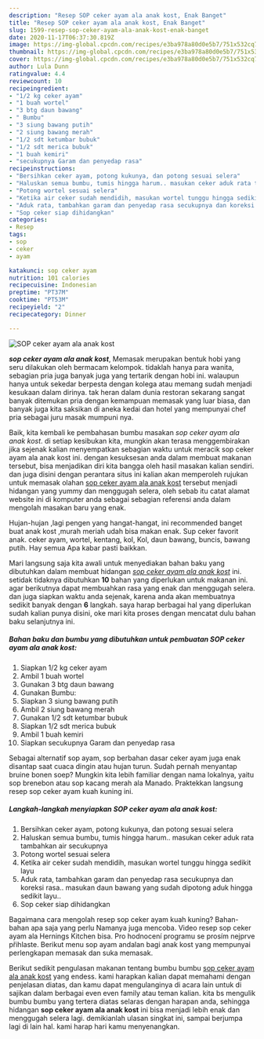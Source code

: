 ```yaml
---
description: "Resep SOP ceker ayam ala anak kost, Enak Banget"
title: "Resep SOP ceker ayam ala anak kost, Enak Banget"
slug: 1599-resep-sop-ceker-ayam-ala-anak-kost-enak-banget
date: 2020-11-17T06:37:30.819Z
image: https://img-global.cpcdn.com/recipes/e3ba978a80d0e5b7/751x532cq70/sop-ceker-ayam-ala-anak-kost-foto-resep-utama.jpg
thumbnail: https://img-global.cpcdn.com/recipes/e3ba978a80d0e5b7/751x532cq70/sop-ceker-ayam-ala-anak-kost-foto-resep-utama.jpg
cover: https://img-global.cpcdn.com/recipes/e3ba978a80d0e5b7/751x532cq70/sop-ceker-ayam-ala-anak-kost-foto-resep-utama.jpg
author: Lula Dunn
ratingvalue: 4.4
reviewcount: 10
recipeingredient:
- "1/2 kg ceker ayam"
- "1 buah wortel"
- "3 btg daun bawang"
- " Bumbu"
- "3 siung bawang putih"
- "2 siung bawang merah"
- "1/2 sdt ketumbar bubuk"
- "1/2 sdt merica bubuk"
- "1 buah kemiri"
- "secukupnya Garam dan penyedap rasa"
recipeinstructions:
- "Bersihkan ceker ayam, potong kukunya, dan potong sesuai selera"
- "Haluskan semua bumbu, tumis hingga harum.. masukan ceker aduk rata tambahkan air secukupnya"
- "Potong wortel sesuai selera"
- "Ketika air ceker sudah mendidih, masukan wortel tunggu hingga sedikit layu"
- "Aduk rata, tambahkan garam dan penyedap rasa secukupnya dan koreksi rasa.. masukan daun bawang yang sudah dipotong aduk hingga sedikit layu.."
- "Sop ceker siap dihidangkan"
categories:
- Resep
tags:
- sop
- ceker
- ayam

katakunci: sop ceker ayam 
nutrition: 101 calories
recipecuisine: Indonesian
preptime: "PT37M"
cooktime: "PT53M"
recipeyield: "2"
recipecategory: Dinner

---
```



![SOP ceker ayam ala anak kost](https://img-global.cpcdn.com/recipes/e3ba978a80d0e5b7/751x532cq70/sop-ceker-ayam-ala-anak-kost-foto-resep-utama.jpg)

<b><i>sop ceker ayam ala anak kost</i></b>, Memasak merupakan bentuk hobi yang seru dilakukan oleh bermacam kelompok. tidaklah hanya para wanita, sebagian pria juga banyak juga yang tertarik dengan hobi ini. walaupun hanya untuk sekedar berpesta dengan kolega atau memang sudah menjadi kesukaan dalam dirinya. tak heran dalam dunia restoran sekarang sangat banyak ditemukan pria dengan kemampuan memasak yang luar biasa, dan banyak juga kita saksikan di aneka kedai dan hotel yang mempunyai chef pria sebagai juru masak mumpuni nya.

Baik, kita kembali ke pembahasan bumbu masakan <i>sop ceker ayam ala anak kost</i>. di setiap kesibukan kita, mungkin akan terasa menggembirakan jika sejenak kalian menyempatkan sebagian waktu untuk meracik sop ceker ayam ala anak kost ini. dengan kesuksesan anda dalam membuat makanan tersebut, bisa menjadikan diri kita bangga oleh hasil masakan kalian sendiri. dan juga disini dengan perantara situs ini kalian akan memperoleh rujukan untuk memasak olahan <u>sop ceker ayam ala anak kost</u> tersebut menjadi hidangan yang yummy dan menggugah selera, oleh sebab itu catat alamat website ini di komputer anda sebagai sebagian referensi anda dalam mengolah masakan baru yang enak.

Hujan-hujan ,lagi pengen yang hangat-hangat, ini recommended banget buat anak kost ,murah meriah udah bisa makan enak. Sup ceker favorit anak. ceker ayam, wortel, kentang, kol, Kol, daun bawang, buncis, bawang putih. Hay semua Apa kabar pasti baikkan.


Mari langsung saja kita awali untuk menyediakan bahan baku yang dibutuhkan dalam membuat hidangan <u><i>sop ceker ayam ala anak kost</i></u> ini. setidak tidaknya dibutuhkan <b>10</b> bahan yang diperlukan untuk makanan ini. agar berikutnya dapat membuahkan rasa yang enak dan menggugah selera. dan juga siapkan waktu anda sejenak, karena anda akan membuatnya sedikit banyak dengan <b>6</b> langkah. saya harap berbagai hal yang diperlukan sudah kalian punya disini, oke mari kita proses dengan mencatat dulu bahan baku selanjutnya ini.

<!--inarticleads1-->

##### Bahan baku dan bumbu yang dibutuhkan untuk pembuatan SOP ceker ayam ala anak kost:

1. Siapkan 1/2 kg ceker ayam
1. Ambil 1 buah wortel
1. Gunakan 3 btg daun bawang
1. Gunakan  Bumbu:
1. Siapkan 3 siung bawang putih
1. Ambil 2 siung bawang merah
1. Gunakan 1/2 sdt ketumbar bubuk
1. Siapkan 1/2 sdt merica bubuk
1. Ambil 1 buah kemiri
1. Siapkan secukupnya Garam dan penyedap rasa


Sebagai alternatif sop ayam, sop berbahan dasar ceker ayam juga enak disantap saat cuaca dingin atau hujan turun. Sudah pernah menyantap bruine bonen soep? Mungkin kita lebih familiar dengan nama lokalnya, yaitu sop brenebon atau sop kacang merah ala Manado. Praktekkan langsung resep sop ceker ayam kuah kuning ini. 

<!--inarticleads2-->

##### Langkah-langkah menyiapkan SOP ceker ayam ala anak kost:

1. Bersihkan ceker ayam, potong kukunya, dan potong sesuai selera
1. Haluskan semua bumbu, tumis hingga harum.. masukan ceker aduk rata tambahkan air secukupnya
1. Potong wortel sesuai selera
1. Ketika air ceker sudah mendidih, masukan wortel tunggu hingga sedikit layu
1. Aduk rata, tambahkan garam dan penyedap rasa secukupnya dan koreksi rasa.. masukan daun bawang yang sudah dipotong aduk hingga sedikit layu..
1. Sop ceker siap dihidangkan


Bagaimana cara mengolah resep sop ceker ayam kuah kuning? Bahan-bahan apa saja yang perlu Namanya juga mencoba. Video resep sop ceker ayam ala Hernings Kitchen bisa. Pro hodnocení programu se prosím nejprve přihlaste. Berikut menu sop ayam andalan bagi anak kost yang mempunyai perlengkapan memasak dan suka memasak. 

Berikut sedikit pengulasan makanan tentang bumbu bumbu <u>sop ceker ayam ala anak kost</u> yang endess. kami harapkan kalian dapat memahami dengan penjelasan diatas, dan kamu dapat mengulanginya di acara lain untuk di sajikan dalam berbagai even even family atau teman kalian. kita bs mengulik bumbu bumbu yang tertera diatas selaras dengan harapan anda, sehingga hidangan <b>sop ceker ayam ala anak kost</b> ini bisa menjadi lebih enak dan menggugah selera lagi. demikianlah ulasan singkat ini, sampai berjumpa lagi di lain hal. kami harap hari kamu menyenangkan.
